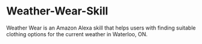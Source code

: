 # Weather-Wear-Skill
Weather Wear is an Amazon Alexa skill that helps users with finding suitable clothing options for the current weather in Waterloo, ON. 
